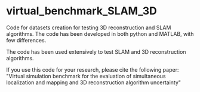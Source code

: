# virtual_benchmark_SLAM_3D
Code for datasets creation for testing 3D reconstruction and SLAM algorithms.
The code has been developed in both python and MATLAB, with few differences.

The code has been used extensively to test SLAM and 3D reconstruction algorithms.

If you use this code for your research, please cite the following paper:
"Virtual simulation benchmark for the evaluation of simultaneous localization and mapping and 3D reconstruction algorithm uncertainty"
